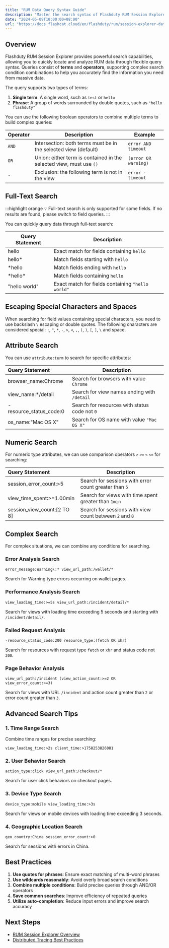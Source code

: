 ```yaml
---
title: "RUM Data Query Syntax Guide"
description: "Master the search syntax of Flashduty RUM Session Explorer to quickly locate and analyze user data through flexible query conditions."
date: "2024-05-09T10:00:00+08:00"
url: "https://docs.flashcat.cloud/en/flashduty/rum/session-explorer-data-query"
---
```


## Overview

Flashduty RUM Session Explorer provides powerful search capabilities, allowing you to quickly locate and analyze RUM data through flexible query syntax. Queries consist of **terms** and **operators**, supporting complex search condition combinations to help you accurately find the information you need from massive data.

The query supports two types of terms:

1. **Single term**: A single word, such as `test` or `hello`
2. **Phrase**: A group of words surrounded by double quotes, such as `"hello flashduty"`

You can use the following boolean operators to combine multiple terms to build complex queries:

| Operator | Description                                                         | Example              |
| -------- | ------------------------------------------------------------------- | -------------------- |
| `AND`    | Intersection: both terms must be in the selected view (default)     | `error AND timeout`  |
| `OR`     | Union: either term is contained in the selected view, must use `()` | `(error OR warning)` |
| `-`      | Exclusion: the following term is not in the view                    | `error -timeout`     |

## Full-Text Search

:::highlight orange 💡
Full-text search is only supported for some fields. If no results are found, please switch to field queries.
:::

You can quickly query data through full-text search:

| Query Statement | Description                                       |
| --------------- | ------------------------------------------------- |
| hello           | Exact match for fields containing `hello`         |
| hello\*         | Match fields starting with `hello`                |
| \*hello         | Match fields ending with `hello`                  |
| \*hello\*       | Match fields containing `hello`                   |
| "hello world"   | Exact match for fields containing `"hello world"` |

## Escaping Special Characters and Spaces

When searching for field values containing special characters, you need to use backslash `\` escaping or double quotes. The following characters are considered special: `:`, `"`, `*`, `-`, `>`, `<`, `,`, `(`, `)`, `[`, `]`, `\` and space.

## Attribute Search

You can use `attribute:term` to search for specific attributes:

| Query Statement         | Description                                   |
| :---------------------- | --------------------------------------------- |
| browser_name:Chrome     | Search for browsers with value `Chrome`       |
| view_name:\*/detail     | Search for view names ending with `/detail`   |
| -resource_status_code:0 | Search for resources with status code not `0` |
| os_name:"Mac OS X"      | Search for OS name with value `"Mac OS X"`    |

## Numeric Search

For numeric type attributes, we can use comparison operators `>` `>=` `<` `<=` for searching:

| Query Statement             | Description                                             |
| :-------------------------- | ------------------------------------------------------- |
| session_error_count:>5      | Search for sessions with error count greater than `5`   |
| view_time_spent:>=1.00min   | Search for views with time spent greater than `1min`    |
| session_view_count:[2 TO 8] | Search for sessions with view count between `2` and `8` |

## Complex Search

For complex situations, we can combine any conditions for searching.

### Error Analysis Search

```
error_message:Warning\:* view_url_path:/wallet/*
```

Search for Warning type errors occurring on wallet pages.

### Performance Analysis Search

```
view_loading_time:>=5s view_url_path:/incident/detail/*
```

Search for views with loading time exceeding 5 seconds and starting with `/incident/detail/`.

### Failed Request Analysis

```
-resource_status_code:200 resource_type:(fetch OR xhr)
```

Search for resources with request type `fetch` or `xhr` and status code not `200`.

### Page Behavior Analysis

```
view_url_path:/incident (view_action_count:>=2 OR view_error_count:>=3)
```

Search for views with URL `/incident` and action count greater than `2` or error count greater than `3`.

## Advanced Search Tips

### 1. Time Range Search

Combine time ranges for precise searching:

```
view_loading_time:>2s client_time:>1758253826081
```

### 2. User Behavior Search

```
action_type:click view_url_path:/checkout/*
```

Search for user click behaviors on checkout pages.

### 3. Device Type Search

```
device_type:mobile view_loading_time:>3s
```

Search for views on mobile devices with loading time exceeding 3 seconds.

### 4. Geographic Location Search

```
geo_country:China session_error_count:>0
```

Search for sessions with errors in China.

## Best Practices

1. **Use quotes for phrases**: Ensure exact matching of multi-word phrases
2. **Use wildcards reasonably**: Avoid overly broad search conditions
3. **Combine multiple conditions**: Build precise queries through AND/OR operators
4. **Save common searches**: Improve efficiency of repeated queries
5. **Utilize auto-completion**: Reduce input errors and improve search accuracy

## Next Steps

- [RUM Session Explorer Overview](https://docs.flashcat.cloud/en/flashduty/rum/rum-explorer)
- [Distributed Tracing Best Practices](https://docs.flashcat.cloud/en/flashduty/rum/distributed-tracing)
